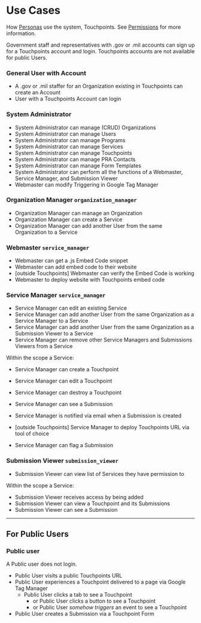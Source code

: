 # Use Cases

How [Personas](PERSONAS.md) use the system, Touchpoints.
See [Permissions](PERMISSIONS.md) for more information.

Government staff and representatives with .gov or .mil accounts
can sign up for a Touchpoints account and login. Touchpoints accounts
are not available for public Users.

### General User with Account

* A .gov or .mil staffer for an Organization existing in Touchpoints can create an Account
* User with a Touchpoints Account can login

### System Administrator

* System Administrator can manage (CRUD) Organizations
* System Administrator can manage Users
* System Administrator can manage Programs
* System Administrator can manage Services
* System Administrator can manage Touchpoints
* System Administrator can manage PRA Contacts
* System Administrator can manage Form Templates
* System Administrator can perform all the functions of a Webmaster, Service Manager, and Submission Viewer
* Webmaster can modify Triggering in Google Tag Manager

### Organization Manager `organization_manager`

* Organization Manager can manage an Organization
* Organization Manager can create a Service
* Organization Manager can add another User from the same Organization to a Service

### Webmaster `service_manager`

* Webmaster can get a .js Embed Code snippet
* Webmaster can add embed code to their website
* [outside Touchpoints] Webmaster can verify the Embed Code is working
* Webmaster to deploy website with Touchpoints embed code

### Service Manager `service_manager`

* Service Manager can edit an existing Service
* Service Manager can add another User from the same Organization as a Service Manager to a Service
* Service Manager can add another User from the same Organization as a Submission Viewer to a Service
* Service Manager can remove other Service Managers and Submissions Viewers from a Service

Within the scope a Service:

* Service Manager can create a Touchpoint
* Service Manager can edit a Touchpoint
* Service Manager can destroy a Touchpoint

* Service Manager can see a Submission
* Service Manager is notified via email when a Submission is created
* [outside Touchpoints] Service Manager to deploy Touchpoints URL via tool of choice
* Service Manager can flag a Submission

### Submission Viewer `submission_viewer`

* Submission Viewer can view list of Services they have permission to

Within the scope a Service:

* Submission Viewer receives access by being added
* Submission Viewer can view a Touchpoint and its Submissions
* Submission Viewer can see a Submission

---

## For Public Users

### Public user

A Public user does not login.

* Public User visits a public Touchpoints URL
* Public User experiences a Touchpoint delivered to a page via Google Tag Manager
  * Public User clicks a tab to see a Touchpoint
    * or Public User clicks a button to see a Touchpoint
    * or Public User *somehow triggers* an event to see a Touchpoint
* Public User creates a Submission via a Touchpoint Form
